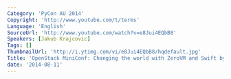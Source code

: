 ```yaml
---
Category: 'PyCon AU 2014'
Copyright: 'http://www.youtube.com/t/terms'
Language: 'English'
SourceUrl: 'http://www.youtube.com/watch?v=e8Jui4EQbB8'
Speakers: [Jakub Krajcovic]
Tags: []
ThumbnailUrl: 'http://i.ytimg.com/vi/e8Jui4EQbB8/hqdefault.jpg'
Title: 'OpenStack MiniConf: Changing the world with ZeroVM and Swift by Jakub Krajcovic'
date: '2014-08-11'
---
```


